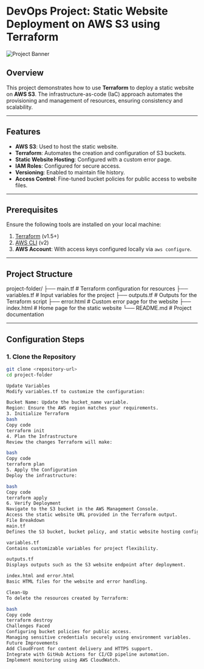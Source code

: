 # DevOps Project: Static Website Deployment on AWS S3 using Terraform
![Project Banner](./project.png)

## Overview

This project demonstrates how to use **Terraform** to deploy a static website on **AWS S3**. The infrastructure-as-code (IaC) approach automates the provisioning and management of resources, ensuring consistency and scalability.

---

## Features

- **AWS S3**: Used to host the static website.
- **Terraform**: Automates the creation and configuration of S3 buckets.
- **Static Website Hosting**: Configured with a custom error page.
- **IAM Roles**: Configured for secure access.
- **Versioning**: Enabled to maintain file history.
- **Access Control**: Fine-tuned bucket policies for public access to website files.

---

## Prerequisites

Ensure the following tools are installed on your local machine:

1. [Terraform](https://www.terraform.io/downloads.html) (v1.5+)
2. [AWS CLI](https://docs.aws.amazon.com/cli/latest/userguide/install-cliv2.html) (v2)
3. **AWS Account**: With access keys configured locally via `aws configure`.

---

## Project Structure

project-folder/ ├── main.tf # Terraform configuration for resources ├── variables.tf # Input variables for the project ├── outputs.tf # Outputs for the Terraform script ├── error.html # Custom error page for the website ├── index.html # Home page for the static website └── README.md # Project documentation


---

## Configuration Steps

### 1. Clone the Repository
```bash
git clone <repository-url>
cd project-folder

Update Variables
Modify variables.tf to customize the configuration:

Bucket Name: Update the bucket_name variable.
Region: Ensure the AWS region matches your requirements.
3. Initialize Terraform
bash
Copy code
terraform init
4. Plan the Infrastructure
Review the changes Terraform will make:

bash
Copy code
terraform plan
5. Apply the Configuration
Deploy the infrastructure:

bash
Copy code
terraform apply
6. Verify Deployment
Navigate to the S3 bucket in the AWS Management Console.
Access the static website URL provided in the Terraform output.
File Breakdown
main.tf
Defines the S3 bucket, bucket policy, and static website hosting configuration.

variables.tf
Contains customizable variables for project flexibility.

outputs.tf
Displays outputs such as the S3 website endpoint after deployment.

index.html and error.html
Basic HTML files for the website and error handling.

Clean-Up
To delete the resources created by Terraform:

bash
Copy code
terraform destroy
Challenges Faced
Configuring bucket policies for public access.
Managing sensitive credentials securely using environment variables.
Future Improvements
Add CloudFront for content delivery and HTTPS support.
Integrate with GitHub Actions for CI/CD pipeline automation.
Implement monitoring using AWS CloudWatch.
